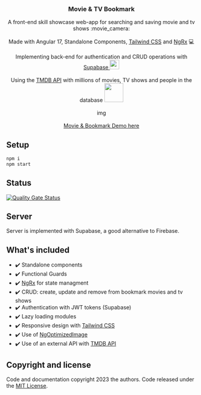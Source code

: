 <p align="center">
  <h3 align="center">Movie &amp; TV Bookmark</h3>

  <p align="center">
    A front-end skill showcase web-app for searching and saving movie and tv shows :movie_camera:
    <br>
    <br>
    Made with Angular 17, Standalone Components, <a href="https://tailwindcss.com/" target="_blank">Tailwind CSS</a> and <a href="https://ngrx.io/" target="_blank">NgRx</a>  💻
    <br>
    <br>
    Implementing back-end for authentication and CRUD operations with <a href="https://supabase.com/" target="_blank">Supabase <img src="https://i.imgur.com/o4Qli7e.png" width="25px" eight="25px"></a>
    <br>
    <br>
    Using the <a href="https://developer.themoviedb.org/docs/getting-started" target="_blank">TMDB API</a> with millions of movies, TV shows and people in the database <a href="https://developer.themoviedb.org/docs/getting-started" target="_blank"> <img src="https://www.themoviedb.org/assets/2/v4/logos/v2/blue_square_1-5bdc75aaebeb75dc7ae79426ddd9be3b2be1e342510f8202baf6bffa71d7f5c4.svg" width="50px" eight="50px"></a>
    <br>
    <br>
    img
<!--     <img src="https://media.giphy.com/media/lIbaRQKLbCWkUZUOYs/giphy.gif" alt="Demo example"/> -->
    <br>
    <br>
    <a href="https://movie-tv-bookmark.netlify.app/">Movie &amp; Bookmark Demo here</a>
  </p>
</p>

## Setup

```bash
npm i
npm start
```

## Status

[![Quality Gate Status](https://sonarcloud.io/api/project_badges/measure?project=VinciprovaR_movie-tv-bookmark&metric=alert_status)](https://sonarcloud.io/summary/new_code?id=VinciprovaR_movie-tv-bookmark)

## Server

Server is implemented with Supabase, a good alternative to Firebase.

## What's included

- ✔️ Standalone components
- ✔️ Functional Guards
- ✔️ <a href="https://ngrx.io/" target="_blank">NgRx</a> for state managment
- ✔️ CRUD: create, update and remove from bookmark movies and tv shows
- ✔️ Authentication with JWT tokens (Supabase)
- ✔️ Lazy loading modules
- ✔️ Responsive design with <a href="https://tailwindcss.com/" target="_blank">Tailwind CSS</a>
- ✔️ Use of [NgOptimizedImage](https://angular.io/guide/image-directive)
- ✔️ Use of an external API with <a href="https://developer.themoviedb.org/docs/getting-started" target="_blank">TMDB API</a> 


## Copyright and license

Code and documentation copyright 2023 the authors. Code released under the
[MIT License]().
